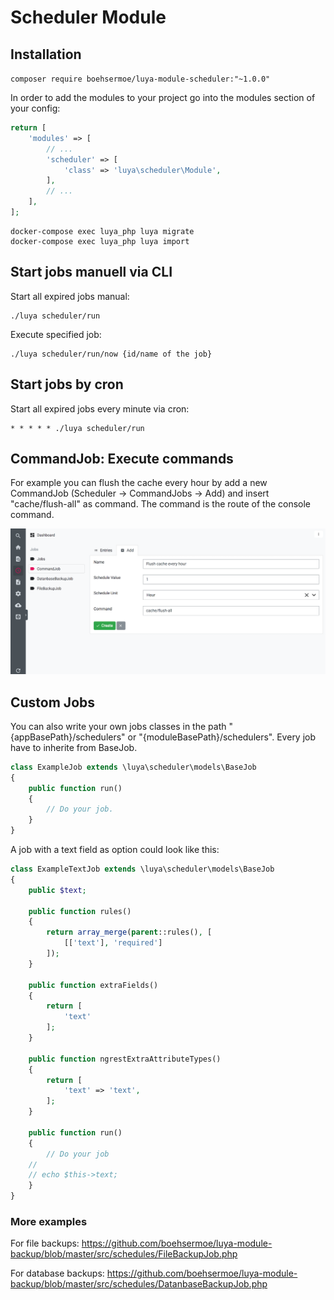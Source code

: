 # Scheduler Module

## Installation

`composer require boehsermoe/luya-module-scheduler:"~1.0.0"`

In order to add the modules to your project go into the modules section of your config:

```php
return [
    'modules' => [
        // ...
        'scheduler' => [
            'class' => 'luya\scheduler\Module',
        ],
        // ...
    ],
];
```
```shell
docker-compose exec luya_php luya migrate
docker-compose exec luya_php luya import
```

## Start jobs manuell via CLI

Start all expired jobs manual:
```shell
./luya scheduler/run
```

Execute specified job:
```
./luya scheduler/run/now {id/name of the job}
```

## Start jobs by cron

Start all expired jobs every minute via cron:
```shell
* * * * * ./luya scheduler/run
```

## CommandJob: Execute commands

For example you can flush the cache every hour by add a new CommandJob (Scheduler -> CommandJobs -> Add) and insert "cache/flush-all" as command. The command is the route of the console command.

![commandjob-screen](commandjob-screen.png)


## Custom Jobs

You can also write your own jobs classes in the path "{appBasePath}/schedulers" or "{moduleBasePath}/schedulers". Every job have to inherite from BaseJob.

```php
class ExampleJob extends \luya\scheduler\models\BaseJob
{
    public function run()
    {
        // Do your job.
    }
}
```

A job with a text field as option could look like this:

```php
class ExampleTextJob extends \luya\scheduler\models\BaseJob
{
    public $text;

    public function rules()
    {
        return array_merge(parent::rules(), [
            [['text'], 'required']
        ]);
    }

    public function extraFields()
    {
        return [
            'text'
        ];
    }

    public function ngrestExtraAttributeTypes()
    {
        return [
            'text' => 'text',
        ];
    }

    public function run()
    {
        // Do your job
	//
	// echo $this->text;
    }
}
```

### More examples

For file backups: https://github.com/boehsermoe/luya-module-backup/blob/master/src/schedules/FileBackupJob.php

For database backups: https://github.com/boehsermoe/luya-module-backup/blob/master/src/schedules/DatanbaseBackupJob.php
